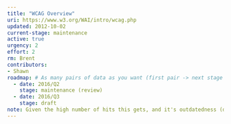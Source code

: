 ```yaml
---
title: "WCAG Overview"
uri: https://www.w3.org/WAI/intro/wcag.php
updated: 2012-10-02
current-stage: maintenance
active: true
urgency: 2
effort: 2
rm: Brent
contributors:
- Shawn
roadmap: # As many pairs of data as you want (first pair -> next stage in the tool)
  - date: 2016/Q2
    stage: maintenance (review)
  - date: 2016/Q3
    stage: draft
note: Given the high number of hits this gets, and it's outdatedness (doesn't link to new resources such as Tutorials & Getting Started), I think it's a medium-high priority to at least do a minor update.
---
```

